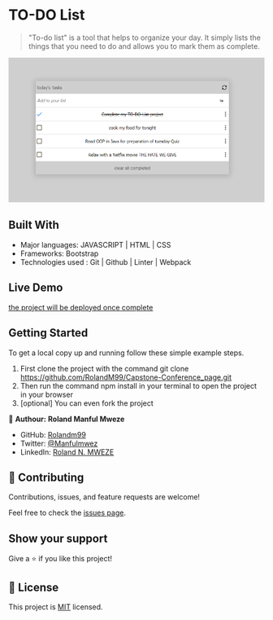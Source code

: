 
# TO-DO List

> "To-do list" is a tool that helps to organize your day. It simply lists the things that you need to do and allows you to mark them as complete.

![screenshot](./screenshoot.PNG)

## Built With

- Major languages: JAVASCRIPT | HTML | CSS 
- Frameworks: Bootstrap
- Technologies used : Git | Github | Linter | Webpack

## Live Demo

[the project will be deployed once complete](https://livedemo.com)


## Getting Started

To get a local copy up and running follow these simple example steps.

1. First clone the project with the command git clone https://github.com/RolandM99/Capstone-Conference_page.git
2. Then run the command npm install in your terminal to open the project in your browser
3. [optional] You can even fork the project

👤 **Authour:** **Roland Manful Mweze**

- GitHub: [Rolandm99](https://github.com/RolandM99)
- Twitter: [@Manfulmwez](https://twitter.com/ManfulMwez)
- LinkedIn: [Roland N. MWEZE](https://www.linkedin.com/in/roland-n-mweze-8b1045189/)

## 🤝 Contributing

Contributions, issues, and feature requests are welcome!

Feel free to check the [issues page](../../issues/).

## Show your support

Give a ⭐️ if you like this project!

## 📝 License

This project is [MIT](./MIT.md) licensed.

